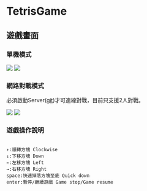 # TetrisGame
## 遊戲畫面

### 單機模式
![](https://github.com/RayTW/TetrisGame/blob/master/privies-v1.5/1.png)
![](https://github.com/RayTW/TetrisGame/blob/master/privies-v1.5/2.png)

### 網路對戰模式
必須啟動Server([git](https://github.com/RayTW/TetrisGameServer))才可連線對戰，目前只支援2人對戰。

![](https://github.com/RayTW/TetrisGame/blob/master/privies-v1.5/3.png)
![](https://github.com/RayTW/TetrisGame/blob/master/privies-v1.5/4.png)

### 遊戲操作說明
```text

↑:順轉方塊 Clockwise
↓:下移方塊 Down
←:左移方塊 Left
→:右移方塊 Right
space:快速掉落方塊至底 Quick down
enter:暫停/繼續遊戲 Game stop/Game resume
```

